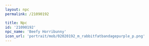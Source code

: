 ```yaml
---
layout: npc
permalink: /21090192

title: Npc
id: '21090192'
npc_name: 'Beefy Horribunny'
icon_url: 'portrait/mob/02020192_m_rabbitfatbandagepurple_p.png'
---
```

